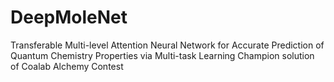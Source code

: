 # DeepMoleNet

Transferable Multi-level Attention Neural Network for Accurate Prediction of Quantum Chemistry Properties via Multi-task Learning
Champion solution of Coalab Alchemy Contest
